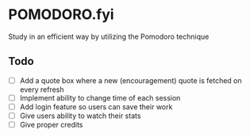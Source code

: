 # POMODORO.fyi

Study in an efficient way by utilizing the Pomodoro technique

## Todo

-   [ ] Add a quote box where a new (encouragement) quote is fetched on every refresh
-   [ ] Implement ability to change time of each session
-   [ ] Add login feature so users can save their work
-   [ ] Give users ability to watch their stats
-   [ ] Give proper credits
